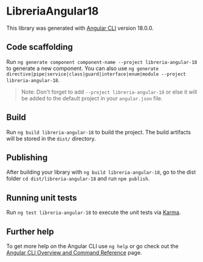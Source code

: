 # LibreriaAngular18

This library was generated with [Angular CLI](https://github.com/angular/angular-cli) version 18.0.0.

## Code scaffolding

Run `ng generate component component-name --project libreria-angular-18` to generate a new component. You can also use `ng generate directive|pipe|service|class|guard|interface|enum|module --project libreria-angular-18`.
> Note: Don't forget to add `--project libreria-angular-18` or else it will be added to the default project in your `angular.json` file. 

## Build

Run `ng build libreria-angular-18` to build the project. The build artifacts will be stored in the `dist/` directory.

## Publishing

After building your library with `ng build libreria-angular-18`, go to the dist folder `cd dist/libreria-angular-18` and run `npm publish`.

## Running unit tests

Run `ng test libreria-angular-18` to execute the unit tests via [Karma](https://karma-runner.github.io).

## Further help

To get more help on the Angular CLI use `ng help` or go check out the [Angular CLI Overview and Command Reference](https://angular.io/cli) page.
